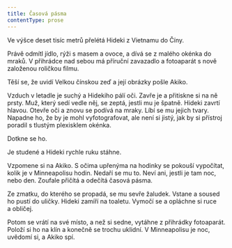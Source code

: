```yaml
---
title: Časová pásma
contentType: prose
---
```


<section>

Ve výšce deset tisíc metrů přelétá Hideki z Vietnamu do Číny.

Právě odmítl jídlo, rýži s masem a ovoce, a dívá se z malého okénka do mraků. V přihrádce nad sebou má příruční zavazadlo a fotoaparát s nově založenou roličkou filmu.

Těší se, že uvidí Velkou čínskou zeď a její obrázky pošle Akiko.

Vzduch v letadle je suchý a Hidekiho pálí oči. Zavře je a přitiskne si na ně prsty. Muž, který sedí vedle něj, se zeptá, jestli mu je špatně. Hideki zavrtí hlavou. Otevře oči a znovu se podívá na mraky. Líbí se mu jejich tvary. Napadne ho, že by je mohl vyfotografovat, ale není si jistý, jak by si přístroj poradil s tlustým plexisklem okénka.

Dotkne se ho.

Je studené a Hideki rychle ruku stáhne.

Vzpomene si na Akiko. S očima upřenýma na hodinky se pokouší vypočítat, kolik je v Minneapolisu hodin. Nedaří se mu to. Neví ani, jestli je tam noc, nebo den. Zoufale přičítá a odečítá časová pásma.

Ze zmatku, do kterého se propadá, se mu sevře žaludek. Vstane a soused ho pustí do uličky. Hideki zamíří na toaletu. Vymočí se a opláchne si ruce a obličej.

Potom se vrátí na své místo, a než si sedne, vytáhne z přihrádky fotoaparát. Položí si ho na klín a konečně se trochu uklidní. V Minneapolisu je noc, uvědomí si, a Akiko spí.

</section>
